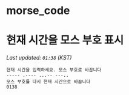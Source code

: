 # morse_code
# 현재 시간을 모스 부호 표시
<!-- MORSE_TIME_START -->
_Last updated: `01:38` (KST)_

```
현재 시간을 입력하세요. 모스 부호로 바꿉니다
----- .---- ...-- ---..
모스 부호를 다시 현재 시간으로 바꿉니다
0138
```
<!-- MORSE_TIME_END -->
